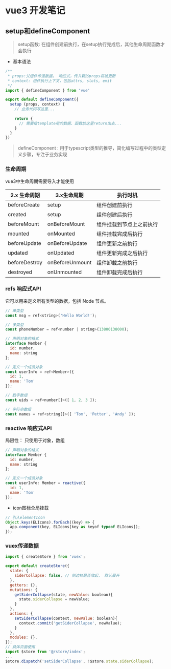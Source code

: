 # vue3 开发笔记
## setup和defineComponent
> setup函数: 在组件创建前执行，在setup执行完成后，其他生命周期函数才会执行
* 基本语法
```js
/**
 * props:父组件传递数据， 响应式，传入新的props将被更新
 * context: 组件执行上下文，包括attrs, slots, emit
 */
import { defineComponent } from 'vue'

export default defineComponent({
  setup (props, context) {
    // 业务代码写这里...
    
    return {
      // 需要给template用的数据、函数放这里return出去...
    }
  }
})
```
> defineComponent : 用于typescript类型的推导，简化编写过程中的类型定义步骤，专注于业务实现
### 生命周期
vue3中生命周期需要导入才能使用

2.x 生命周期|3.x生命周期|执行时机
--|--|--
beforeCreate|	setup|	组件创建前执行
created| setup|	组件创建后执行
beforeMount|	onBeforeMount|	组件挂载到节点上之前执行
mounted|	onMounted|	组件挂载完成后执行
beforeUpdate|	onBeforeUpdate|	组件更新之前执行
updated|	onUpdated|	组件更新完成之后执行
beforeDestroy|	onBeforeUnmount|	组件卸载之前执行
destroyed|	onUnmounted|	组件卸载完成后执行

### refs 响应式API
它可以用来定义所有类型的数据，包括 Node 节点。
```js
// 单类型
const msg = ref<string>('Hello World!');

// 多类型
const phoneNumber = ref<number | string>(13800138000);

// 声明对象的格式
interface Member {
  id: number,
  name: string
};

// 定义一个成员对象
const userInfo = ref<Member>({
  id: 1,
  name: 'Tom'
});

// 数字数组
const uids = ref<number[]>([ 1, 2, 3 ]);

// 字符串数组
const names = ref<string[]>([ 'Tom', 'Petter', 'Andy' ]);
```
### reactive 响应式API
局限性： 只使用于对象，数组
```js
// 声明对象的格式
interface Member {
  id: number,
  name: string
};

// 定义一个成员对象
const userInfo: Member = reactive({
  id: 1,
  name: 'Tom'
});
```

* icon图标全局挂载
```js
// 引入elementIcon
Object.keys(ELIcons).forEach((key) => {
  app.component(key, ELIcons[key as keyof typeof ELIcons]);
});
```

### vuex传递数据
```js
import { createStore } from 'vuex';

export default createStore({
  state: {
    siderCollapse: false, // 侧边栏是否收起， 默认展开
  },
  getters: {},
  mutations: {
    getSiderCollapse(state, newValue: boolean){
      state.siderCollapse = newValue;
    }
  },
  actions: {
    setSiderCollapse(context, newValue: boolean){
      context.commit('getSiderCollapse', newValue);
    }
  },
  modules: {},
});
// 具体页面使用
import $store from '@/store/index';
...
$store.dispatch('setSiderCollapse', !$store.state.siderCollapse);

```